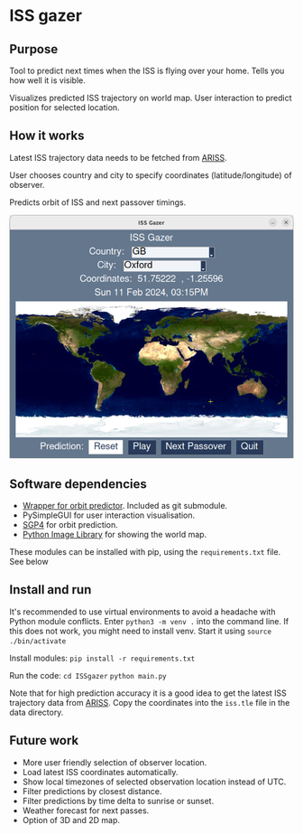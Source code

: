 # ISS gazer

## Purpose

Tool to predict next times when the ISS is flying over your home. Tells you how well it is visible.

Visualizes predicted ISS trajectory on world map. User interaction to predict position for selected location.


## How it works

Latest ISS trajectory data needs to be fetched from [ARISS](https://live.ariss.org/iss.txt).

User chooses country and city to specify coordinates (latitude/longitude) of observer.

Predicts orbit of ISS and next passover timings.


![User interface. Red cross - Observer. Yellow cross - ISS location.](data/screenshot.png)

## Software dependencies

- [Wrapper for orbit predictor](https://github.com/satellogic/orbit-predictor). Included as git submodule.
- PySimpleGUI for user interaction visualisation.
- [SGP4](https://github.com/brandon-rhodes/python-sgp4) for orbit prediction.
- [Python Image Library](https://python-pillow.org/) for showing the world map.

These modules can be installed with pip, using the `requirements.txt` file. See below

## Install and run
It's recommended to use virtual environments to avoid a headache with Python module conflicts. Enter `python3 -m venv .` into the command line. If this does not work, you might need to install venv.
Start it using `source ./bin/activate`

Install modules:
`pip install -r requirements.txt `

Run the code:
`cd ISSgazer`
`python main.py`

Note that for high prediction accuracy it is a good idea to get the latest ISS trajectory data from [ARISS](https://live.ariss.org/iss.txt). Copy the coordinates into the `iss.tle` file in the data directory.

## Future work
- More user friendly selection of observer location.
- Load latest ISS coordinates automatically.
- Show local timezones of selected observation location instead of UTC.
- Filter predictions by closest distance.
- Filter predictions by time delta to sunrise or sunset.
- Weather forecast for next passes.
- Option of 3D and 2D map.


